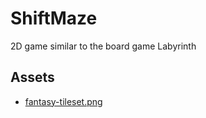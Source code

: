 # ShiftMaze
2D game similar to the board game Labyrinth

## Assets
- [fantasy-tileset.png](https://opengameart.org/content/32x32-fantasy-tileset)
